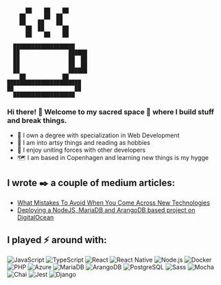                                                                          
          ██    ██    ██                                    
        ██      ██  ██                                      
        ██    ██    ██                                      
          ██  ██      ██                                    
          ██    ██    ██                                    
                                                            
      ████████████████████                                  
      ██                ██████                              
      ██                ██  ██                              
      ██                ██  ██                              
      ██                ██████                              
        ██            ██                                    
    ████████████████████████                                
    ██                    ██                                
      ████████████████████                                  
                                                                                        
                                                                                        
### Hi there! 👋 Welcome to my sacred space 🔮 where I build stuff and break things.

- 📜 I own a degree with specialization in Web Development
- 🎨 I am into artsy things and reading as hobbies
- 🌱 I enjoy uniting forces with other developers
- 🗺️ I am based in Copenhagen and learning new things is my hygge
 
## I wrote ✒️ a couple of medium articles:
- [What Mistakes To Avoid When You Come Across New Technologies](https://brigittarucz.medium.com/what-mistakes-to-avoid-when-you-come-across-new-technologies-ecda548f89cf)   
- [Deploying a NodeJS, MariaDB and ArangoDB based project on DigitalOcean](https://brigittarucz.medium.com/deploying-a-nodejs-mariadb-and-arangodb-based-project-on-digitalocean-fc1f9709b6a0)              

## I played ⚡ around with:

![JavaScript](https://img.shields.io/badge/-JavaScript-191919?&logo=JavaScript)
![TypeScript](https://img.shields.io/badge/-TypeScript-191919?&logo=TypeScript)
![React](https://img.shields.io/badge/-React-191919?&logo=React)
![React Native](https://img.shields.io/badge/-React%20Native-191919?&logo=React)
![Node.js](https://img.shields.io/badge/-Node.js-191919?&logo=Node.js)
![Docker](https://img.shields.io/badge/-Docker-191919?&logo=Docker)
![PHP](https://img.shields.io/badge/-PHP-191919?&logo=PHP)
![Azure](https://img.shields.io/badge/-Azure-191919?&logo=Microsoft%20Azure)
![MariaDB](https://img.shields.io/badge/-MariaDB-191919?&logo=MariaDB)
![ArangoDB](https://img.shields.io/badge/-ArangoDB-191919?&logo=ArangoDB)
![PostgreSQL](https://img.shields.io/badge/-PostgreSQL-191919?&logo=PostgreSQL)
![Sass](https://img.shields.io/badge/-Sass-191919?&logo=Sass)
![Mocha](https://img.shields.io/badge/-Mocha-191919?&logo=Mocha)
![Chai](https://img.shields.io/badge/-Chai-191919?&logo=Chai)
![Jest](https://img.shields.io/badge/-Jest-191919?&logo=Jest)
![Django](https://img.shields.io/badge/-Django-191919?&logo=Django)
